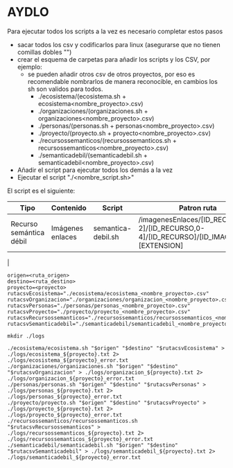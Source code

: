 # AYDLO
Para ejecutar todos los scripts a la vez es necesario completar estos pasos

 - sacar todos los csv y codificarlos para linux (asegurarse que no tienen comillas dobles "")
 - crear el esquema de carpetas para añadir los scripts y los CSV, por ejemplo:
    - se pueden añadir otros csv de otros proyectos, por eso es recomendable nombrarlos de manera reconocible, en cambios los sh son validos para todos.
        - ./ecosistema/(ecosistema.sh + ecosistema<nombre_proyecto>.csv)
        - ./organizaciones/(organizaciones.sh + organizaciones<nombre_proyecto>.csv)
        - ./personas/(personas.sh + personas<nombre_proyecto>.csv)
        - ./proyecto/(proyecto.sh + proyecto<nombre_proyecto>.csv)
        - ./recursossemanticos/(recursossemanticos.sh + recursossemanticos<nombre_proyecto>.csv)
        - ./semanticadebil/(semanticadebil.sh + semanticadebil<nombre_proyecto>.csv)
 - Añadir el script para ejecutar todos los demás a la vez
 - Ejecutar el script "./<nombre_script.sh>"

El script es el siguiente:



|Tipo|Contenido|Script|Patron ruta|Ejemplo
|-----|--------|-|----------|-
|Recurso semántica débil| Imágenes enlaces |semantica-debil.sh |/imagenesEnlaces/[ID_RECURSO,0-2]/[ID_RECURSO,0-4]/[ID_RECURSO]/[ID_IMAGEN].[EXTENSION]|/imagenesEnlaces/f3/f3fa/f3fa4d58-2baa-4170-8d2b-fc624793510c/f3fa4d58-2baa-4170-8d2b-fc624793510c.jpg
|


```
origen=<ruta_origen>
destino=<ruta_destino>
proyecto=<proyecto>
rutacsvEcosistema="./ecosistema/ecosistema_<nombre_proyecto>.csv"
rutacsvOrganizacion="./organizaciones/organizacion_<nombre_proyecto>.csv"
rutacsvPersonas="./personas/personas_<nombre_proyecto>.csv"
rutacsvProyecto="./proyecto/proyecto_<nombre_proyecto>.csv"
rutacsvRecursossemanticos="./recursossemanticos/recursossemanticos_<nombre_proyecto>a.csv"
rutacsvSemanticadebil="./semanticadebil/semanticadebil_<nombre_proyecto>.csv"

mkdir ./logs

./ecosistema/ecosistema.sh "$origen" "$destino" "$rutacsvEcosistema" > ./logs/ecosistema_${proyecto}.txt 2> ./logs/ecosistema_${proyecto}_error.txt
./organizaciones/organizaciones.sh "$origen" "$destino" "$rutacsvOrganizacion" > ./logs/organizacion_${proyecto}.txt 2> ./logs/organizacion_${proyecto}_error.txt
./personas/personas.sh "$origen" "$destino" "$rutacsvPersonas" > ./logs/personas_${proyecto}.txt 2> ./logs/personas_${proyecto}_error.txt
./proyecto/proyecto.sh "$origen" "$destino" "$rutacsvProyecto" > ./logs/proyecto_${proyecto}.txt 2> ./logs/proyecto_${proyecto}_error.txt
./recursossemanticos/recursossemanticos.sh "$rutacsvRecursossemanticos" > ./logs/recursossemanticos_${proyecto}.txt 2> ./logs/recursossemanticos_${proyecto}_error.txt
./semanticadebil/semanticadebil.sh "$origen" "$destino" "$rutacsvSemanticadebil" > ./logs/semanticadebil_${proyecto}.txt 2> ./logs/semanticadebil_${proyecto}_error.txt
```